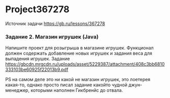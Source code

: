 # Project367278


Источник задачи https://gb.ru/lessons/367278

### Задание 2. Магазин игрушек (Java)
Напишите проект для розыгрыша в магазине игрушек. Функционал должен содержать добавление новых игрушек и задания веса для выпадения игрушек.
Задание https://gbcdn.mrgcdn.ru/uploads/asset/5229387/attachment/408c3bb6810333103be60925f22013b9.pdf

PS на самом деле это ни какой не магазин игрушек, это лоетерея какая-то, однако просто писал задание какойто чудной джун-менеджер, которыми наполнен Гикбренйс до отвала.
